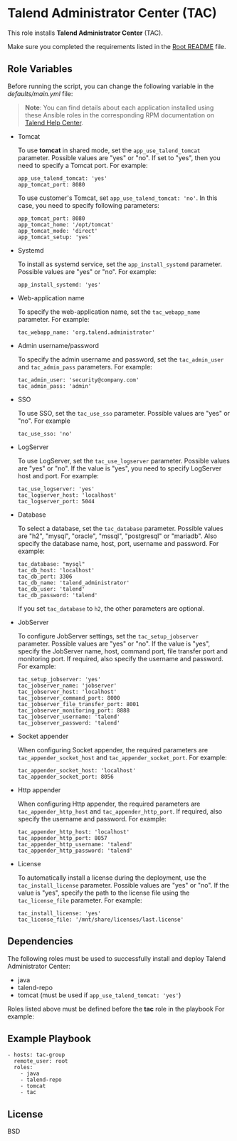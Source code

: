 Talend Administrator Center (TAC)
=========

This role installs **Talend Administrator Center** (TAC).

Make sure you completed the requirements listed in the [Root README](../../README.md) file.

Role Variables
--------------

Before running the script, you can change the following variable in the *defaults/main.yml* file:

> **Note**: You can find details about each application installed using these Ansible roles in the corresponding RPM documentation on [Talend Help Center](https://help.talend.com/search/all?query=rpm&content-lang=en-US).

- Tomcat

  To use **tomcat** in shared mode, set the `app_use_talend_tomcat` parameter. Possible values are "yes" or "no". If set to "yes", then you need to specify a Tomcat port. For example:
  ```
  app_use_talend_tomcat: 'yes'
  app_tomcat_port: 8080
  ```
  To use customer's Tomcat, set `app_use_talend_tomcat: 'no'`. In this case, you need to specify following parameters:
  ```
  app_tomcat_port: 8080
  app_tomcat_home: '/opt/tomcat'
  app_tomcat_mode: 'direct'
  app_tomcat_setup: 'yes'
  ```
- Systemd

  To install as systemd service, set the `app_install_systemd` parameter. Possible values are "yes" or "no". For example:
  ```
  app_install_systemd: 'yes'
  ```
- Web-application name

  To specify the web-application name, set the `tac_webapp_name` parameter. For example:
  ```
  tac_webapp_name: 'org.talend.administrator'
  ```
- Admin username/password

  To specify the admin username and password, set the `tac_admin_user` and `tac_admin_pass` parameters. For example:
  ```
  tac_admin_user: 'security@company.com'
  tac_admin_pass: 'admin'
  ```
- SSO

  To use SSO, set the `tac_use_sso` parameter. Possible values are "yes" or "no". For example
  ```
  tac_use_sso: 'no'
  ```
- LogServer

  To use LogServer, set the `tac_use_logserver` parameter. Possible values are "yes" or "no". If the value is "yes", you need to specify LogServer host and port. For example:
  ```
  tac_use_logserver: 'yes'
  tac_logserver_host: 'localhost'
  tac_logserver_port: 5044
  ```
- Database

  To select a database, set the `tac_database` parameter. Possible values are "h2", "mysql", "oracle", "mssql", "postgresql" or "mariadb". Also specify the database name, host, port, username and password. For example:
  ```
  tac_database: "mysql"
  tac_db_host: 'localhost'
  tac_db_port: 3306
  tac_db_name: 'talend_administrator'
  tac_db_user: 'talend'
  tac_db_password: 'talend'
  ```
  If you set `tac_database` to `h2`, the other parameters are optional.
- JobServer

  To configure JobServer settings, set the `tac_setup_jobserver` parameter. Possible values are "yes" or "no". If the value is "yes", specify the JobServer name, host, command port, file transfer port and monitoring port. If required, also specify the username and password. For example:
  ```
  tac_setup_jobserver: 'yes'
  tac_jobserver_name: 'jobserver'
  tac_jobserver_host: 'localhost'
  tac_jobserver_command_port: 8000
  tac_jobserver_file_transfer_port: 8001
  tac_jobserver_monitoring_port: 8888
  tac_jobserver_username: 'talend'
  tac_jobserver_password: 'talend'
  ```
- Socket appender

  When configuring Socket appender, the required parameters are `tac_appender_socket_host` and `tac_appender_socket_port`. For example:
  ```
  tac_appender_socket_host: 'localhost'
  tac_appender_socket_port: 8056
  ```
- Http appender

  When configuring Http appender, the required parameters are `tac_appender_http_host` and `tac_appender_http_port`. If required, also specify the username and password. For example:
  ```
  tac_appender_http_host: 'localhost'
  tac_appender_http_port: 8057
  tac_appender_http_username: 'talend'
  tac_appender_http_password: 'talend'
  ```
- License

  To automatically install a license during the deployment, use the `tac_install_license` parameter. Possible values are "yes" or "no". If the value is "yes", specify the path to the license file using the `tac_license_file` parameter. For example:
  ```
  tac_install_license: 'yes'
  tac_license_file: '/mnt/share/licenses/last.license'
  ```

Dependencies
------------

The following roles must be used to successfully install and deploy Talend Administrator Center:
- java
- talend-repo
- tomcat (must be used if `app_use_talend_tomcat: 'yes'`)

Roles listed above must be defined before the **tac** role in the playbook For example:

Example Playbook
----------------

  ```
  - hosts: tac-group
    remote_user: root
    roles:
      - java
      - talend-repo
      - tomcat
      - tac
  ```

License
-------

BSD
